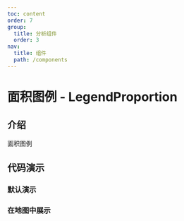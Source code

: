 ```yaml
---
toc: content
order: 7
group:
  title: 分析组件
  order: 3
nav:
  title: 组件
  path: /components
---
```


# 面积图例 - LegendProportion

## 介绍

面积图例

## 代码演示

### 默认演示

<code src="./demos/default.tsx" defaultShowCode></code>

### 在地图中展示

<code src="./demos/map-default.tsx" defaultShowCode></code>

<API></API>
